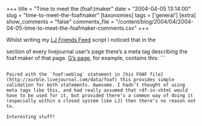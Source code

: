 +++
title = "Time to meet the (foaf:)maker"
date = "2004-04-05 13:14:00"
slug = "time-to-meet-the-foafmaker"
[taxonomies]
tags = ['general']
[extra]
show_comments = "false"
comments_file = "/content/blog/2004/04/2004-04-05-time-to-meet-the-foafmaker-comments.csv"
+++

Whilst writing my [LJ Friends Feed](http://pipthepixie.tripod.com/blog/archive/2004_04_01_blog.html#108110446742533879) script I noticed that in the

 section of every livejournal user’s page there’s a meta tag describing the foaf:maker of that page. [G’s page](http://xurble.livejournal.com/), for example, contains this: ```
<meta name="foaf:maker" content="foaf:mbox_sha1sum '1ac73dd5910fd8615d2ae27efaf24258a84c3e66'" />
```

Paired with the `foaf:weblog` statement in [his FOAF file](http://xurble.livejournal.com/data/foaf) this provides simple validation for both statements. Awesome. I hadn’t thought of using meta tags like this, and had really assumed that rdf-in-xhtml would have to be used for it, but provided there’s a common way of doing it (especially within a closed system like LJ) then there’s no reason not to.

Interesting stuff!
